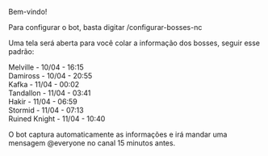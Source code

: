 Bem-vindo!

Para configurar o bot, basta digitar /configurar-bosses-nc

Uma tela será aberta para você colar a informação dos bosses, seguir esse padrão:

Melville - 10/04 - 16:15  
Damiross - 10/04 - 20:55  
Kafka - 11/04 - 00:02  
Tandallon - 11/04 - 03:41  
Hakir - 11/04 - 06:59  
Stormid - 11/04 - 07:13  
Ruined Knight - 11/04 - 10:40

O bot captura automaticamente as informações e irá mandar uma mensagem @everyone no canal 15 minutos antes.
